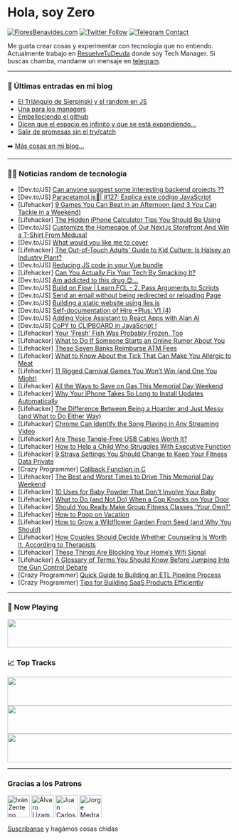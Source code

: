 # Hola, soy Zero

[![FloresBenavides.com](https://img.shields.io/website?down_message=oops&label=MiBlog&style=for-the-badge&up_message=online&url=https%3A%2F%2Ffloresbenavides.com)](https://floresbenavides.com) [![Twitter Follow](https://img.shields.io/twitter/follow/ZeroDragon?color=%231DA1F2&label=Follow&logo=twitter&logoColor=ffffff&style=for-the-badge)](https://twitter.com/zerodragon) [![Telegram Contact](https://img.shields.io/badge/escr%C3%ADbeme-ZeroDragon-%2326A5E4?style=for-the-badge&logo=telegram)](https://t.me/zerodragon)

Me gusta crear cosas y experimentar con tecnología que no entiendo.
Actualmente trabajo en [ResuelveTuDeuda](http://github.com/resuelve) donde soy Tech Manager.
Si buscas chamba, mandame un mensaje en [telegram](https://t.me/zerodragon).

---

### 📕 Últimas entradas en mi blog
<!-- BLOG-POST-LIST:START -->
- [El Triángulo de Sierpinski y el random en JS](https://floresbenavides.com/el-triangulo-de-sierpinski-y-el-random-en-js/)
- [Una para los managers](https://floresbenavides.com/una-para-los-managers/)
- [Embelleciendo el github](https://floresbenavides.com/embelleciendo-el-github/)
- [Dicen que el espacio es infinito y que se está expandiendo…](https://floresbenavides.com/dicen-que-el-espacio-es-infinito-y-que-se-esta-expandiendo/)
- [Salir de promesas sin el try/catch](https://floresbenavides.com/salir-de-promesas-sin-el-try-catch/)
<!-- BLOG-POST-LIST:END -->

➡️ [Más cosas en mi blog...](https://floresbenavides.com)

---

### 👨‍💻 Noticias random de tecnología
<!-- TECH-POSTS:START -->
- [Dev.to/JS] [Can anyone suggest some interesting backend projects ??](https://dev.to/rishabh0906/can-anyone-suggest-some-interesting-backend-projects--4gg0)
- [Dev.to/JS] [Paracetamol.js💊| #127: Explica este código JavaScript](https://dev.to/duxtech/paracetamoljs-127-explica-este-codigo-javascript-4jlo)
- [Lifehacker] [9 Games You Can Beat in an Afternoon &lpar;and 3 You Can Tackle in a Weekend&rpar;](https://lifehacker.com/9-games-you-can-beat-in-an-afternoon-and-3-you-can-tac-1848939148)
- [Lifehacker] [The Hidden iPhone Calculator Tips You Should Be Using](https://lifehacker.com/the-hidden-iphone-calculator-tips-you-should-be-using-1848985678)
- [Dev.to/JS] [Customize the Homepage of Our Next.js Storefront And Win a T-Shirt From Medusa!](https://dev.to/medusajs/customize-the-homepage-of-our-nextjs-storefront-and-win-a-t-shirt-from-medusa-2fde)
- [Dev.to/JS] [What would you like me to cover](https://dev.to/gabrielpedroza/what-would-you-like-me-to-cover-17bd)
- [Lifehacker] [The Out-of-Touch Adults&#39; Guide to Kid Culture: Is Halsey an Industry Plant?](https://lifehacker.com/the-out-of-touch-adults-guide-to-kid-culture-is-halsey-1848984854)
- [Dev.to/JS] [Reducing JS code in your Vue bundle](https://dev.to/vmoe/reducing-js-code-in-your-vue-bundle-3mad)
- [Lifehacker] [Can You Actually Fix Your Tech By Smacking It?](https://lifehacker.com/can-you-actually-fix-your-tech-by-smacking-it-1848983083)
- [Dev.to/JS] [Am addicted to this drug 😊...](https://dev.to/evansifyke/am-addicted-to-this-drug--357f)
- [Dev.to/JS] [Build on Flow | Learn FCL - 2. Pass Arguments to Scripts](https://dev.to/onflow/build-on-flow-learn-fcl-2-pass-arguments-to-scripts-393f)
- [Dev.to/JS] [Send an email without being redirected or reloading Page](https://dev.to/bawelna0225/send-an-email-without-being-redirected-or-reloading-page-1c5j)
- [Dev.to/JS] [Building a static website using Iles.js](https://dev.to/asayerio_techblog/building-a-static-website-using-ilesjs-1pim)
- [Dev.to/JS] [Self-documentation of Hire +Plus: V1 &lpar;4&rpar;](https://dev.to/ajeasmith/self-documentation-of-hire-plus-v1-4-1di3)
- [Dev.to/JS] [Adding Voice Assistant to React Apps with Alan AI](https://dev.to/kanak22/adding-voice-assistant-to-react-apps-with-alan-ai-5f37)
- [Dev.to/JS] [CoPY to CLIPBOARD in JavaScript !](https://dev.to/neeswebservices/copy-to-clipboard-in-javascript--5gam)
- [Lifehacker] [Your &#39;Fresh&#39; Fish Was Probably Frozen, Too](https://lifehacker.com/your-fresh-fish-was-probably-frozen-too-1848983328)
- [Lifehacker] [What to Do If Someone Starts an Online Rumor About You](https://lifehacker.com/what-to-do-if-someone-starts-an-online-rumor-about-you-1848983104)
- [Lifehacker] [These Seven Banks Reimburse ATM Fees](https://lifehacker.com/these-seven-banks-reimburse-atm-fees-1848982111)
- [Lifehacker] [What to Know About the Tick That Can Make You Allergic to Meat](https://lifehacker.com/what-to-know-about-the-tick-that-can-make-you-allergic-1848982558)
- [Lifehacker] [11 Rigged Carnival Games You Won’t Win &lpar;and One You Might&rpar;](https://lifehacker.com/11-rigged-carnival-games-you-won-t-win-and-one-you-mig-1848978227)
- [Lifehacker] [All the Ways to Save on Gas This Memorial Day Weekend](https://lifehacker.com/all-the-ways-to-save-on-gas-this-memorial-day-weekend-1848982450)
- [Lifehacker] [Why Your iPhone Takes So Long to Install Updates Automatically](https://lifehacker.com/why-your-iphone-takes-so-long-to-install-updates-automa-1848982208)
- [Lifehacker] [The Difference Between Being a Hoarder and Just Messy &lpar;and What to Do Either Way&rpar;](https://lifehacker.com/the-difference-between-being-a-hoarder-and-just-messy-1848981899)
- [Lifehacker] [Chrome Can Identify the Song Playing in Any Streaming Video](https://lifehacker.com/chrome-can-identify-the-song-playing-in-any-streaming-v-1848981380)
- [Lifehacker] [Are These Tangle-Free USB Cables Worth It?](https://lifehacker.com/are-these-tangle-free-usb-cables-worth-it-1848980704)
- [Lifehacker] [How to Help a Child Who Struggles With Executive Function](https://lifehacker.com/how-to-help-a-child-who-struggles-with-executive-functi-1848979094)
- [Lifehacker] [9 Strava Settings You Should Change to Keep Your Fitness Data Private](https://lifehacker.com/9-strava-settings-you-should-change-to-keep-your-fitnes-1848979818)
- [Crazy Programmer] [Callback Function in C](https://www.thecrazyprogrammer.com/2022/05/callback-function-in-c.html)
- [Lifehacker] [The Best and Worst Times to Drive This Memorial Day Weekend](https://lifehacker.com/the-best-and-worst-times-to-drive-this-memorial-day-wee-1848980705)
- [Lifehacker] [10 Uses for Baby Powder That Don&#39;t Involve Your Baby](https://lifehacker.com/10-uses-for-baby-powder-that-dont-involve-your-baby-1848980323)
- [Lifehacker] [What to Do &lpar;and Not Do&rpar; When a Cop Knocks on Your Door](https://lifehacker.com/what-to-do-and-not-do-when-a-cop-knocks-on-your-door-1848980595)
- [Lifehacker] [Should You Really Make Group Fitness Classes &#39;Your Own?&#39;](https://lifehacker.com/should-you-really-make-group-fitness-classes-your-own-1848972137)
- [Lifehacker] [How to Poop on Vacation](https://lifehacker.com/how-to-poop-on-vacation-1848977225)
- [Lifehacker] [How to Grow a Wildflower Garden From Seed &lpar;and Why You Should&rpar;](https://lifehacker.com/how-to-grow-a-wildflower-garden-from-seed-and-why-you-1848973275)
- [Lifehacker] [How Couples Should Decide Whether Counseling Is Worth It, According to Therapists](https://lifehacker.com/how-couples-should-decide-whether-counseling-is-worth-i-1848975355)
- [Lifehacker] [These Things Are Blocking Your Home’s Wifi Signal](https://lifehacker.com/these-things-are-blocking-your-home-s-wifi-signal-1848976736)
- [Lifehacker] [A Glossary of Terms You Should Know Before Jumping Into the Gun Control Debate](https://lifehacker.com/a-glossary-of-terms-you-should-know-before-jumping-into-1848977088)
- [Crazy Programmer] [Quick Guide to Building an ETL Pipeline Process](https://www.thecrazyprogrammer.com/2022/05/quick-guide-to-building-an-etl-pipeline-process.html)
- [Crazy Programmer] [Tips for Building SaaS Products Efficiently](https://www.thecrazyprogrammer.com/2022/05/tips-for-building-saas-products-efficiently.html)<!-- TECH-POSTS:END -->

---

### 🎵 Now Playing
<a href="https://spotify-now-playing-dun.vercel.app/now-playing?open"><img src="https://spotify-now-playing-dun.vercel.app/now-playing" width="540" height="64"></a>

### 📈 Top Tracks
<a href="https://spotify-now-playing-dun.vercel.app/top-tracks?i=1&open"><img src="https://spotify-now-playing-dun.vercel.app/top-tracks?i=1" width="540" height="64"></a>
<a href="https://spotify-now-playing-dun.vercel.app/top-tracks?i=2&open"><img src="https://spotify-now-playing-dun.vercel.app/top-tracks?i=2" width="540" height="64"></a>
<a href="https://spotify-now-playing-dun.vercel.app/top-tracks?i=3&open"><img src="https://spotify-now-playing-dun.vercel.app/top-tracks?i=3" width="540" height="64"></a>

---

### Gracias a los Patrons
[<img src="https://avatars.githubusercontent.com/u/243380?v=4" alt="Iván Zenteno" width="50px">](https://github.com/k001) [<img src="https://avatars.githubusercontent.com/u/19955639?v=4" alt="Álvaro Lizama" width="50px">](https://github.com/alvarolizama) [<img src="https://avatars.githubusercontent.com/u/2718753?v=4" alt="Juan Carlos Ruiz" width="50px">](https://github.com/JuanCrg90) [<img src="https://avatars.githubusercontent.com/u/37025?v=4" alt="Jorge Medrano" width="50px">](https://github.com/h1pp1e) 

[Suscríbanse](https://www.patreon.com/zerodragon) y hagámos cosas chidas
